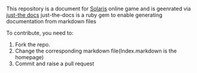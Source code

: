 This repository is a document for [Solaris](https://solaris-games.github.io/solaris-docs) online game and is geenrated via [just-the docs](https://github.com/just-the-docs/just-the-docs)
just-the-docs is a ruby gem to enable generating documentation from markdown files

To contribute, you need to: 

1. Fork the repo.
2. Change the corresponding markdown file(Index.markdown is the homepage)
3. Commit and raise a pull request

